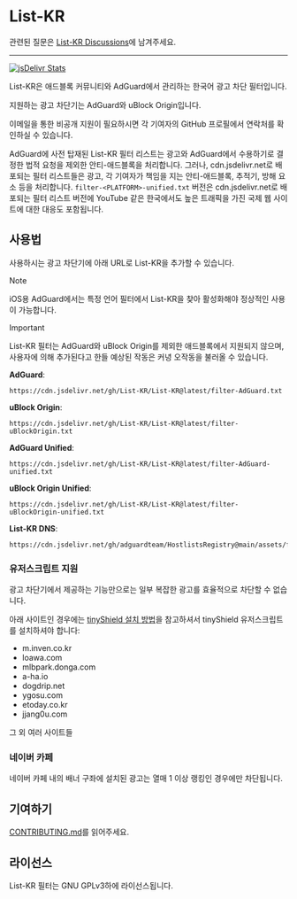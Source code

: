# List-KR

관련된 질문은 [List-KR Discussions](https://github.com/orgs/List-KR/discussions)에 남겨주세요.

---

[![jsDelivr Stats](https://data.jsdelivr.com/v1/package/gh/List-KR/List-KR/badge)](https://www.jsdelivr.com/package/gh/List-KR/List-KR)

List-KR은 애드블록 커뮤니티와 AdGuard에서 관리하는 한국어 광고 차단 필터입니다.

지원하는 광고 차단기는 AdGuard와 uBlock Origin입니다.

이메일을 통한 비공개 지원이 필요하시면 각 기여자의 GitHub 프로필에서 연락처를 확인하실 수 있습니다.

AdGuard에 사전 탑재된 List-KR 필터 리스트는 광고와 AdGuard에서 수용하기로 결정한 법적 요청을 제외한 안티-애드블록을 처리합니다.
그러나, cdn.jsdelivr.net로 배포되는 필터 리스트들은 광고, 각 기여자가 책임을 지는 안티-애드블록, 추적기, 방해 요소 등을 처리합니다.
`filter-<PLATFORM>-unified.txt` 버전은 cdn.jsdelivr.net로 배포되는 필터 리스트 버전에 YouTube 같은 한국에서도 높은 트래픽을 가진 국제 웹 사이트에 대한 대응도 포함됩니다.

## 사용법

사용하시는 광고 차단기에 아래 URL로 List-KR을 추가할 수 있습니다.

> [!NOTE]
> iOS용 AdGuard에서는 특정 언어 필터에서 List-KR을 찾아 활성화해야 정상적인 사용이 가능합니다.

> [!IMPORTANT]
> List-KR 필터는 AdGuard와 uBlock Origin를 제외한 애드블록에서 지원되지 않으며, 사용자에 의해 추가된다고 한들 예상된 작동은 커녕 오작동을 불러올 수 있습니다.

**AdGuard**:
```
https://cdn.jsdelivr.net/gh/List-KR/List-KR@latest/filter-AdGuard.txt
```
**uBlock Origin**:
```
https://cdn.jsdelivr.net/gh/List-KR/List-KR@latest/filter-uBlockOrigin.txt
```

**AdGuard Unified**:
```
https://cdn.jsdelivr.net/gh/List-KR/List-KR@latest/filter-AdGuard-unified.txt
```
**uBlock Origin Unified**:
```
https://cdn.jsdelivr.net/gh/List-KR/List-KR@latest/filter-uBlockOrigin-unified.txt
```

**List-KR DNS**:
```
https://cdn.jsdelivr.net/gh/adguardteam/HostlistsRegistry@main/assets/filter_25.txt
```

### 유저스크립트 지원

광고 차단기에서 제공하는 기능만으로는 일부 복잡한 광고를 효율적으로 차단할 수 없습니다.

아래 사이트인 경우에는 [tinyShield 설치 방법](https://github.com/FilteringDev/tinyShield/blob/main/README.ko.md)을 참고하셔서 tinyShield 유저스크립트를 설치하셔야 합니다:
 - m.inven.co.kr
 - loawa.com
 - mlbpark.donga.com
 - a-ha.io
 - dogdrip.net
 - ygosu.com
 - etoday.co.kr
 - jjang0u.com

 그 외 여러 사이트들

### 네이버 카페

네이버 카페 내의 배너 구좌에 설치된 광고는 열매 1 이상 랭킹인 경우에만 차단됩니다.

## 기여하기

[CONTRIBUTING.md](https://github.com/List-KR/List-KR/blob/master/CONTRIBUTING.md)를 읽어주세요.

## 라이선스

List-KR 필터는 GNU GPLv3하에 라이선스됩니다.
